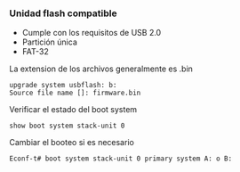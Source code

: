 ### Unidad flash compatible
- Cumple con los requisitos de USB 2.0 
- Partición única
- FAT-32

La extension de los archivos generalmente es .bin
```
upgrade system usbflash: b:
Source file name []: firmware.bin
```
Verificar el estado del boot system
```
show boot system stack-unit 0
```
Cambiar el booteo si es necesario
```
Econf-t# boot system stack-unit 0 primary system A: o B:
```

